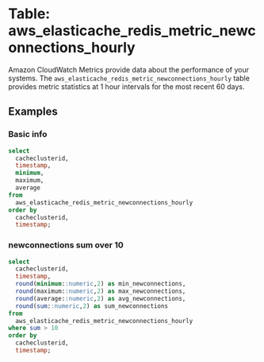 # Table: aws_elasticache_redis_metric_newconnections_hourly

Amazon CloudWatch Metrics provide data about the performance of your systems.  The `aws_elasticache_redis_metric_newconnections_hourly` table provides metric statistics at 1 hour intervals for the most recent 60 days.


## Examples


### Basic info

```sql
select
  cacheclusterid,
  timestamp,
  minimum,
  maximum,
  average
from
  aws_elasticache_redis_metric_newconnections_hourly
order by
  cacheclusterid,
  timestamp;
```



### newconnections sum over 10

```sql
select
  cacheclusterid,
  timestamp,
  round(minimum::numeric,2) as min_newconnections,
  round(maximum::numeric,2) as max_newconnections,
  round(average::numeric,2) as avg_newconnections,
  round(sum::numeric,2) as sum_newconnections
from
  aws_elasticache_redis_metric_newconnections_hourly
where sum > 10
order by
  cacheclusterid,
  timestamp;
```
